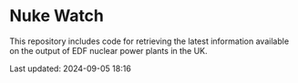 # Nuke Watch

This repository includes code for retrieving the latest information available on the output of EDF nuclear power plants in the UK.

Last updated: 2024-09-05 18:16